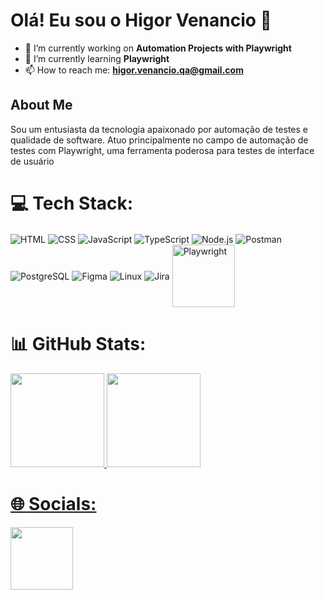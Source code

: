 # Olá! Eu sou o Higor Venancio 👋
- 🔭 I’m currently working on **Automation Projects with Playwright**
- 🌱 I’m currently learning **Playwright**
- 📫 How to reach me: **higor.venancio.qa@gmail.com**

## About Me
Sou um entusiasta da tecnologia apaixonado por automação de testes e qualidade de software. Atuo principalmente no campo de automação de testes com Playwright, uma ferramenta poderosa para testes de interface de usuário

# 💻 Tech Stack:
<h4></h4>
<div>
    <img align="center" alt="HTML" src="https://img.shields.io/badge/HTML5-E34F26?style=for-the-badge&logo=html5&logoColor=white">
    <img align="center" alt="CSS" src="https://img.shields.io/badge/CSS3-1572B6?style=for-the-badge&logo=css3&logoColor=white">
    <img align="center" alt="JavaScript" src="https://img.shields.io/badge/JavaScript-F7DF1E?style=for-the-badge&logo=javascript&logoColor=black">
    <img align="center" alt="TypeScript" src="https://img.shields.io/badge/TypeScript-007ACC?style=for-the-badge&logo=typescript&logoColor=white"/>
    <img align="center" alt="Node.js" src="https://img.shields.io/badge/Node.js-43853D?style=for-the-badge&logo=node.js&logoColor=white"/>
    <img align="center" alt="Postman" src="https://img.shields.io/badge/Postman-FF6C37?style=for-the-badge&logo=postman&logoColor=white">
    <img align="center" alt="PostgreSQL" src="https://img.shields.io/badge/PostgreSQL-316192?style=for-the-badge&logo=postgresql&logoColor=white">
    <style="margin-bottom: 5px;">
    <img align="center" alt="Figma" src="https://img.shields.io/badge/figma-%23F24E1E.svg?style=for-the-badge&logo=figma&logoColor=white">
    <img align="center" alt="Linux" src="https://img.shields.io/badge/Linux-FCC624?style=for-the-badge&logo=linux&logoColor=black">
    <img align="center" alt="Jira" src="https://img.shields.io/badge/jira-%230A0FFF.svg?style=for-the-badge&logo=jira&logoColor=white">
    <img align="center" alt="Playwright" src="https://img.hotimg.com/playwright2fa.png" alt="playwright2fa.png" border="0" width="100" />
</div>
 
   # 📊 GitHub Stats:
  <a href="https://github.com/HigorVenancioQA">
        <img height="150em" src="https://github-readme-stats.vercel.app/api?username=HigorVenancioQA&show_icons=true&theme=blue-green&include_all_commits=true&count_private=true"/>
    <img height="150em" src="https://github-readme-stats.vercel.app/api/top-langs/?username=HigorVenancioQA&layout=compact&langs_count=16&theme=blue-green"/>
 
# 🌐 Socials:
<div>
  <a href="https://www.linkedin.com/in/higorvenancio/" target="_blank"><img src="https://img.shields.io/badge/-LinkedIn-%230077B5?style=for-the-  badge&logo=linkedin&logoColor=white" width="100" target="_blank"></a>
</div>

